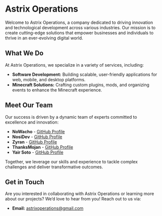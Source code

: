# Astrix Operations

Welcome to Astrix Operations, a company dedicated to driving innovation and technological development across various industries. Our mission is to create cutting-edge solutions that empower businesses and individuals to thrive in an ever-evolving digital world.

## What We Do

At Astrix Operations, we specialize in a variety of services, including:

- **Software Development:** Building scalable, user-friendly applications for web, mobile, and desktop platforms.
- **Minecraft Solutions:** Crafting custom plugins, mods, and organizing events to enhance the Minecraft experience.

<!-- ## Current Projects  

MineLuxe is a Minecraft server crafted to deliver an engaging and innovative gaming experience. With a focus on unique gameplay and a vibrant community, MineLuxe offers challenges and adventures for all kinds of players.  

- **Featured Game Modes:** Survival Hardcore, Survival Custom, Prison, and SkyBlock.  
- **Supported Versions:** 1.8 - 1.20.  
- **Server IP:** `play.mineluxe.net`  
- **Website:** [MineLuxe](https://mineluxe.net)
- **Join the Community:** [Official Discord](https://discord.mineluxe.net) -->

## Meet Our Team

Our success is driven by a dynamic team of experts committed to excellence and innovation:

- **NoWacho** - [GitHub Profile](https://github.com/Nowacho)
- **NosiDev** - [GitHub Profile](https://github.com/NosiDev)
- **Zyran** - [GitHub Profile](https://github.com/zyrandev)
- **ThanksMojan** - [GitHub Profile](https://github.com/ThanksMojan)
- **Yair Soto** - [GitHub Profile](https://github.com/y4irr)

Together, we leverage our skills and experience to tackle complex challenges and deliver transformative outcomes.

## Get in Touch

Are you interested in collaborating with Astrix Operations or learning more about our projects? We’d love to hear from you! Reach out to us via:

- **Email:** [astrixoperations@gmail.com](mailto\:astrixoperations@gmail.com)
